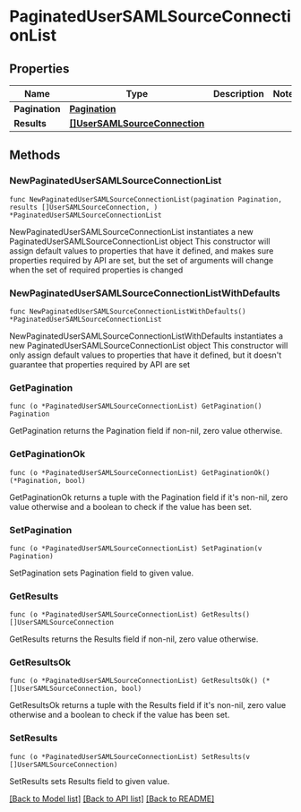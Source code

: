 # PaginatedUserSAMLSourceConnectionList

## Properties

Name | Type | Description | Notes
------------ | ------------- | ------------- | -------------
**Pagination** | [**Pagination**](Pagination.md) |  | 
**Results** | [**[]UserSAMLSourceConnection**](UserSAMLSourceConnection.md) |  | 

## Methods

### NewPaginatedUserSAMLSourceConnectionList

`func NewPaginatedUserSAMLSourceConnectionList(pagination Pagination, results []UserSAMLSourceConnection, ) *PaginatedUserSAMLSourceConnectionList`

NewPaginatedUserSAMLSourceConnectionList instantiates a new PaginatedUserSAMLSourceConnectionList object
This constructor will assign default values to properties that have it defined,
and makes sure properties required by API are set, but the set of arguments
will change when the set of required properties is changed

### NewPaginatedUserSAMLSourceConnectionListWithDefaults

`func NewPaginatedUserSAMLSourceConnectionListWithDefaults() *PaginatedUserSAMLSourceConnectionList`

NewPaginatedUserSAMLSourceConnectionListWithDefaults instantiates a new PaginatedUserSAMLSourceConnectionList object
This constructor will only assign default values to properties that have it defined,
but it doesn't guarantee that properties required by API are set

### GetPagination

`func (o *PaginatedUserSAMLSourceConnectionList) GetPagination() Pagination`

GetPagination returns the Pagination field if non-nil, zero value otherwise.

### GetPaginationOk

`func (o *PaginatedUserSAMLSourceConnectionList) GetPaginationOk() (*Pagination, bool)`

GetPaginationOk returns a tuple with the Pagination field if it's non-nil, zero value otherwise
and a boolean to check if the value has been set.

### SetPagination

`func (o *PaginatedUserSAMLSourceConnectionList) SetPagination(v Pagination)`

SetPagination sets Pagination field to given value.


### GetResults

`func (o *PaginatedUserSAMLSourceConnectionList) GetResults() []UserSAMLSourceConnection`

GetResults returns the Results field if non-nil, zero value otherwise.

### GetResultsOk

`func (o *PaginatedUserSAMLSourceConnectionList) GetResultsOk() (*[]UserSAMLSourceConnection, bool)`

GetResultsOk returns a tuple with the Results field if it's non-nil, zero value otherwise
and a boolean to check if the value has been set.

### SetResults

`func (o *PaginatedUserSAMLSourceConnectionList) SetResults(v []UserSAMLSourceConnection)`

SetResults sets Results field to given value.



[[Back to Model list]](../README.md#documentation-for-models) [[Back to API list]](../README.md#documentation-for-api-endpoints) [[Back to README]](../README.md)


